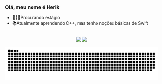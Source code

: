 ### Olá, meu nome é Herik
- 👨🏽‍💻Procurando estágio
- 📚Atualmente aprendendo C++, mas tenho noções básicas de Swift

</div>

 <br>
<div  align="center"> 
  <a href="https://www.instagram.com/rosakurtz/" target="_blank"><img src="https://img.shields.io/badge/-Instagram-%23E4405F?style=for-the-badge&logo=instagram&logoColor=white" target="_blank"></a>
  <a href="https://www.linkedin.com/in/herik-rosa-46576b192/" target="_blank"><img src="https://img.shields.io/badge/-LinkedIn-%230077B5?style=for-the-badge&logo=linkedin&logoColor=white" target="_blank"></a> 
 
 
  ![Snake animation](https://github.com/ellen2121/ellen2121/blob/output/github-contribution-grid-snake.svg)
 
</div>
